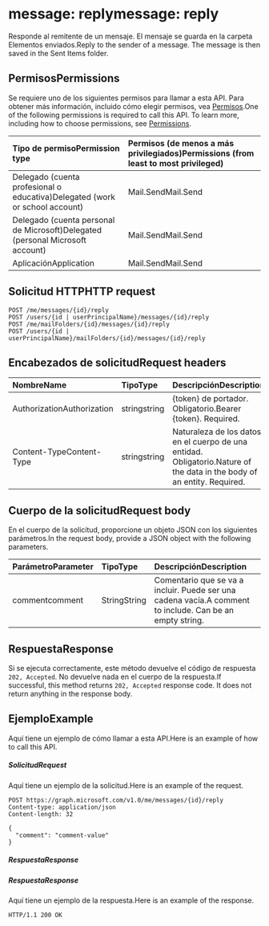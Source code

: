 # <a name="message-reply"></a><span data-ttu-id="58d5d-101">message: reply</span><span class="sxs-lookup"><span data-stu-id="58d5d-101">message: reply</span></span>

<span data-ttu-id="58d5d-p101">Responde al remitente de un mensaje. El mensaje se guarda en la carpeta Elementos enviados.</span><span class="sxs-lookup"><span data-stu-id="58d5d-p101">Reply to the sender of a message. The message is then saved in the Sent Items folder.</span></span>

## <a name="permissions"></a><span data-ttu-id="58d5d-104">Permisos</span><span class="sxs-lookup"><span data-stu-id="58d5d-104">Permissions</span></span>
<span data-ttu-id="58d5d-p102">Se requiere uno de los siguientes permisos para llamar a esta API. Para obtener más información, incluido cómo elegir permisos, vea [Permisos](../../../concepts/permissions_reference.md).</span><span class="sxs-lookup"><span data-stu-id="58d5d-p102">One of the following permissions is required to call this API. To learn more, including how to choose permissions, see [Permissions](../../../concepts/permissions_reference.md).</span></span>

|<span data-ttu-id="58d5d-107">Tipo de permiso</span><span class="sxs-lookup"><span data-stu-id="58d5d-107">Permission type</span></span>      | <span data-ttu-id="58d5d-108">Permisos (de menos a más privilegiados)</span><span class="sxs-lookup"><span data-stu-id="58d5d-108">Permissions (from least to most privileged)</span></span>              |
|:--------------------|:---------------------------------------------------------|
|<span data-ttu-id="58d5d-109">Delegado (cuenta profesional o educativa)</span><span class="sxs-lookup"><span data-stu-id="58d5d-109">Delegated (work or school account)</span></span> | <span data-ttu-id="58d5d-110">Mail.Send</span><span class="sxs-lookup"><span data-stu-id="58d5d-110">Mail.Send</span></span>    |
|<span data-ttu-id="58d5d-111">Delegado (cuenta personal de Microsoft)</span><span class="sxs-lookup"><span data-stu-id="58d5d-111">Delegated (personal Microsoft account)</span></span> | <span data-ttu-id="58d5d-112">Mail.Send</span><span class="sxs-lookup"><span data-stu-id="58d5d-112">Mail.Send</span></span>    |
|<span data-ttu-id="58d5d-113">Aplicación</span><span class="sxs-lookup"><span data-stu-id="58d5d-113">Application</span></span> | <span data-ttu-id="58d5d-114">Mail.Send</span><span class="sxs-lookup"><span data-stu-id="58d5d-114">Mail.Send</span></span> |

## <a name="http-request"></a><span data-ttu-id="58d5d-115">Solicitud HTTP</span><span class="sxs-lookup"><span data-stu-id="58d5d-115">HTTP request</span></span>
<!-- { "blockType": "ignored" } -->
```http
POST /me/messages/{id}/reply
POST /users/{id | userPrincipalName}/messages/{id}/reply
POST /me/mailFolders/{id}/messages/{id}/reply
POST /users/{id | userPrincipalName}/mailFolders/{id}/messages/{id}/reply
```
## <a name="request-headers"></a><span data-ttu-id="58d5d-116">Encabezados de solicitud</span><span class="sxs-lookup"><span data-stu-id="58d5d-116">Request headers</span></span>
| <span data-ttu-id="58d5d-117">Nombre</span><span class="sxs-lookup"><span data-stu-id="58d5d-117">Name</span></span>       | <span data-ttu-id="58d5d-118">Tipo</span><span class="sxs-lookup"><span data-stu-id="58d5d-118">Type</span></span> | <span data-ttu-id="58d5d-119">Descripción</span><span class="sxs-lookup"><span data-stu-id="58d5d-119">Description</span></span>|
|:---------------|:--------|:----------|
| <span data-ttu-id="58d5d-120">Authorization</span><span class="sxs-lookup"><span data-stu-id="58d5d-120">Authorization</span></span>  | <span data-ttu-id="58d5d-121">string</span><span class="sxs-lookup"><span data-stu-id="58d5d-121">string</span></span>  | <span data-ttu-id="58d5d-p103">{token} de portador. Obligatorio.</span><span class="sxs-lookup"><span data-stu-id="58d5d-p103">Bearer {token}. Required.</span></span> |
| <span data-ttu-id="58d5d-124">Content-Type</span><span class="sxs-lookup"><span data-stu-id="58d5d-124">Content-Type</span></span> | <span data-ttu-id="58d5d-125">string</span><span class="sxs-lookup"><span data-stu-id="58d5d-125">string</span></span>  | <span data-ttu-id="58d5d-p104">Naturaleza de los datos en el cuerpo de una entidad. Obligatorio.</span><span class="sxs-lookup"><span data-stu-id="58d5d-p104">Nature of the data in the body of an entity. Required.</span></span> |

## <a name="request-body"></a><span data-ttu-id="58d5d-128">Cuerpo de la solicitud</span><span class="sxs-lookup"><span data-stu-id="58d5d-128">Request body</span></span>
<span data-ttu-id="58d5d-129">En el cuerpo de la solicitud, proporcione un objeto JSON con los siguientes parámetros.</span><span class="sxs-lookup"><span data-stu-id="58d5d-129">In the request body, provide a JSON object with the following parameters.</span></span>

| <span data-ttu-id="58d5d-130">Parámetro</span><span class="sxs-lookup"><span data-stu-id="58d5d-130">Parameter</span></span>    | <span data-ttu-id="58d5d-131">Tipo</span><span class="sxs-lookup"><span data-stu-id="58d5d-131">Type</span></span>   |<span data-ttu-id="58d5d-132">Descripción</span><span class="sxs-lookup"><span data-stu-id="58d5d-132">Description</span></span>|
|:---------------|:--------|:----------|
|<span data-ttu-id="58d5d-133">comment</span><span class="sxs-lookup"><span data-stu-id="58d5d-133">comment</span></span>|<span data-ttu-id="58d5d-134">String</span><span class="sxs-lookup"><span data-stu-id="58d5d-134">String</span></span>|<span data-ttu-id="58d5d-p105">Comentario que se va a incluir. Puede ser una cadena vacía.</span><span class="sxs-lookup"><span data-stu-id="58d5d-p105">A comment to include. Can be an empty string.</span></span>|

## <a name="response"></a><span data-ttu-id="58d5d-137">Respuesta</span><span class="sxs-lookup"><span data-stu-id="58d5d-137">Response</span></span>

<span data-ttu-id="58d5d-p106">Si se ejecuta correctamente, este método devuelve el código de respuesta `202, Accepted`. No devuelve nada en el cuerpo de la respuesta.</span><span class="sxs-lookup"><span data-stu-id="58d5d-p106">If successful, this method returns `202, Accepted` response code. It does not return anything in the response body.</span></span>

## <a name="example"></a><span data-ttu-id="58d5d-140">Ejemplo</span><span class="sxs-lookup"><span data-stu-id="58d5d-140">Example</span></span>
<span data-ttu-id="58d5d-141">Aquí tiene un ejemplo de cómo llamar a esta API.</span><span class="sxs-lookup"><span data-stu-id="58d5d-141">Here is an example of how to call this API.</span></span>
##### <a name="request"></a><span data-ttu-id="58d5d-142">Solicitud</span><span class="sxs-lookup"><span data-stu-id="58d5d-142">Request</span></span>
<span data-ttu-id="58d5d-143">Aquí tiene un ejemplo de la solicitud.</span><span class="sxs-lookup"><span data-stu-id="58d5d-143">Here is an example of the request.</span></span>
<!-- {
  "blockType": "request",
  "name": "message_reply"
}-->
```http
POST https://graph.microsoft.com/v1.0/me/messages/{id}/reply
Content-type: application/json
Content-length: 32

{
  "comment": "comment-value"
}
```

##### <a name="response"></a><span data-ttu-id="58d5d-144">Respuesta</span><span class="sxs-lookup"><span data-stu-id="58d5d-144">Response</span></span>
##### <a name="response"></a><span data-ttu-id="58d5d-145">Respuesta</span><span class="sxs-lookup"><span data-stu-id="58d5d-145">Response</span></span>
<span data-ttu-id="58d5d-146">Aquí tiene un ejemplo de la respuesta.</span><span class="sxs-lookup"><span data-stu-id="58d5d-146">Here is an example of the response.</span></span>
<!-- {
  "blockType": "response",
  "truncated": true
} -->
```http
HTTP/1.1 200 OK
```

<!-- uuid: 8fcb5dbc-d5aa-4681-8e31-b001d5168d79
2015-10-25 14:57:30 UTC -->
<!-- {
  "type": "#page.annotation",
  "description": "message: reply",
  "keywords": "",
  "section": "documentation",
  "tocPath": ""
}-->
